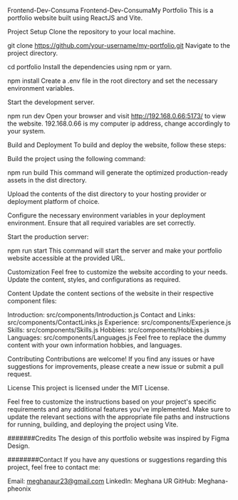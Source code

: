 Frontend-Dev-Consuma
Frontend-Dev-ConsumaMy Portfolio This is a portfolio website built using ReactJS and Vite.

Project Setup Clone the repository to your local machine.

git clone https://github.com/your-username/my-portfolio.git Navigate to the project directory.

cd portfolio Install the dependencies using npm or yarn.

npm install Create a .env file in the root directory and set the necessary environment variables.

Start the development server.

npm run dev Open your browser and visit http://192.168.0.66:5173/ to view the website. 192.168.0.66 is my computer ip address, change accordingly to your system.

Build and Deployment To build and deploy the website, follow these steps:

Build the project using the following command:

npm run build This command will generate the optimized production-ready assets in the dist directory.

Upload the contents of the dist directory to your hosting provider or deployment platform of choice.

Configure the necessary environment variables in your deployment environment. Ensure that all required variables are set correctly.

Start the production server:

npm run start This command will start the server and make your portfolio website accessible at the provided URL.

Customization Feel free to customize the website according to your needs. Update the content, styles, and configurations as required.

Content Update the content sections of the website in their respective component files:

Introduction: src/components/Introduction.js Contact and Links: src/components/ContactLinks.js Experience: src/components/Experience.js Skills: src/components/Skills.js Hobbies: src/components/Hobbies.js Languages: src/components/Languages.js Feel free to replace the dummy content with your own information hobbies, and languages.

Contributing Contributions are welcome! If you find any issues or have suggestions for improvements, please create a new issue or submit a pull request.

License This project is licensed under the MIT License.

Feel free to customize the instructions based on your project's specific requirements and any additional features you've implemented. Make sure to update the relevant sections with the appropriate file paths and instructions for running, building, and deploying the project using Vite.

#######Credits The design of this portfolio website was inspired by Figma Design.

########Contact If you have any questions or suggestions regarding this project, feel free to contact me:

Email: meghanaur23@gmail.com LinkedIn: Meghana UR GitHub: Meghana-pheonix
